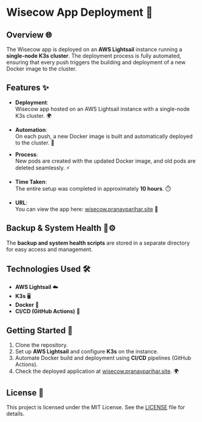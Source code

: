 # Wisecow App Deployment 🚀

## Overview 🌐
The Wisecow app is deployed on an **AWS Lightsail** instance running a **single-node K3s cluster**. The deployment process is fully automated, ensuring that every push triggers the building and deployment of a new Docker image to the cluster.

## Features ✨

- **Deployment**:  
  Wisecow app hosted on an AWS Lightsail instance with a single-node K3s cluster. 🌍

- **Automation**:  
  On each push, a new Docker image is built and automatically deployed to the cluster. 🔄

- **Process**:  
  New pods are created with the updated Docker image, and old pods are deleted seamlessly. ⚡️

- **Time Taken**:  
  The entire setup was completed in approximately **10 hours**. ⏱️

- **URL**:  
  You can view the app here: [wisecow.pranavparihar.site](https://wisecow.pranavparihar.site) 🌟

## Backup & System Health 💾⚙️
The **backup and system health scripts** are stored in a separate directory for easy access and management.

## Technologies Used 🛠️
- **AWS Lightsail** ☁️
- **K3s** 🖥️
- **Docker** 🐳
- **CI/CD (GitHub Actions)** 🔧

## Getting Started 🏁
1. Clone the repository.  
2. Set up **AWS Lightsail** and configure **K3s** on the instance.  
3. Automate Docker build and deployment using **CI/CD** pipelines (GitHub Actions).  
4. Check the deployed application at [wisecow.pranavparihar.site](https://wisecow.pranavparihar.site). 🌍

## License 📜
This project is licensed under the MIT License. See the [LICENSE](LICENSE) file for details.

